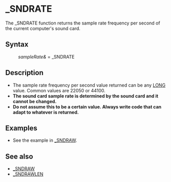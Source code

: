 <style>pre.codeide, pre.outputfixed, .outputcrt0 { background-color: #000 !important; color: #FFF !important; }</style><!DOCTYPE html>
<html class="client-nojs" dir="ltr" lang="en">
<head>
<title>_SNDRATE - QB64 Phoenix Edition Wiki</title>
</head>
<body class="mediawiki ltr sitedir-ltr mw-hide-empty-elt ns-0 ns-subject page-SNDRATE rootpage-SNDRATE skin-vector action-view skin-vector-legacy vector-feature-language-in-header-enabled vector-feature-language-in-main-page-header-disabled vector-feature-language-alert-in-sidebar-disabled vector-feature-sticky-header-disabled vector-feature-sticky-header-edit-disabled vector-feature-table-of-contents-disabled vector-feature-visual-enhancement-next-disabled">
<div class="mw-body" id="content" role="main">
<a id="top"></a>
<h1 class="firstHeading mw-first-heading" id="firstHeading">_SNDRATE</h1>
<div class="vector-body" id="bodyContent">
<div class="mw-body-content mw-content-ltr" dir="ltr" id="mw-content-text" lang="en"><div class="mw-parser-output"><p>The <a class="mw-selflink selflink">_SNDRATE</a> function returns the sample rate frequency per second of the current computer's sound card.
</p>
<h2><span class="mw-headline" id="Syntax">Syntax</span></h2>
<dl><dd><i>sampleRate&amp;</i> = <a class="mw-selflink selflink">_SNDRATE</a></dd></dl>
<p>
</p>
<h2><span class="mw-headline" id="Description">Description</span></h2>
<ul><li>The sample rate frequency per second value returned can be any <a href="LONG" title="LONG">LONG</a> value. Common values are 22050 or 44100.</li>
<li><b>The sound card sample rate is determined by the sound card and it cannot be changed.</b></li>
<li><b>Do not assume this to be a certain value. Always write code that can adapt to whatever is returned.</b></li></ul>
<p>
</p>
<h2><span class="mw-headline" id="Examples">Examples</span></h2>
<ul><li>See the example in <a href="SNDRAW" title="SNDRAW">_SNDRAW</a>.</li></ul>
<p>
</p>
<h2><span class="mw-headline" id="See_also">See also</span></h2>
<ul><li><a href="SNDRAW" title="SNDRAW">_SNDRAW</a></li>
<li><a href="SNDRAWLEN" title="SNDRAWLEN">_SNDRAWLEN</a></li></ul>
<p>
</p>
<!-- 
NewPP limit report
Cached time: 20240715062503
Cache expiry: 86400
Reduced expiry: false
Complications: [show‐toc]
CPU time usage: 0.017 seconds
Real time usage: 0.022 seconds
Preprocessor visited node count: 20/1000000
Post‐expand include size: 597/2097152 bytes
Template argument size: 11/2097152 bytes
Highest expansion depth: 3/100
Expensive parser function count: 0/100
Unstrip recursion depth: 0/20
Unstrip post‐expand size: 0/5000000 bytes
-->
<!--
Transclusion expansion time report (%,ms,calls,template)
100.00%   11.566      1 -total
 18.69%    2.162      1 Template:PageSyntax
 16.00%    1.851      1 Template:PageNavigation
 15.79%    1.826      1 Template:Parameter
 15.14%    1.751      1 Template:PageSeeAlso
 14.93%    1.727      1 Template:PageExamples
 14.66%    1.696      1 Template:PageDescription
-->
<!-- Saved in parser cache with key qb64pnix_mw19894-mwmb_:pcache:idhash:344-0!canonical and timestamp 20240715062503 and revision id 4844.
 -->
</div>
</div>
</div>
</div>
</body>
</html>
